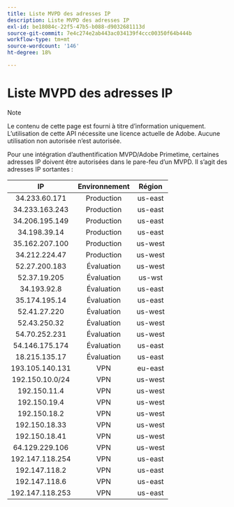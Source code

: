 ```yaml
---
title: Liste MVPD des adresses IP
description: Liste MVPD des adresses IP
exl-id: be18084c-22f5-47b5-b088-d9032681113d
source-git-commit: 7e4c274e2ab443ac034139f4ccc00350f64b444b
workflow-type: tm+mt
source-wordcount: '146'
ht-degree: 18%

---
```


# Liste MVPD des adresses IP

>[!NOTE]
>
>Le contenu de cette page est fourni à titre d’information uniquement. L’utilisation de cette API nécessite une licence actuelle de Adobe. Aucune utilisation non autorisée n’est autorisée.

Pour une intégration d’authentification MVPD/Adobe Primetime, certaines adresses IP doivent être autorisées dans le pare-feu d’un MVPD. Il s’agit des adresses IP sortantes :

| IP | Environnement | Région |
| :-------------: | :---------: | :-----: |
| 34.233.60.171 | Production | us-east |
| 34.233.163.243 | Production | us-east |
| 34.206.195.149 | Production | us-east |
| 34.198.39.14 | Production | us-east |
| 35.162.207.100 | Production | us-west |
| 34.212.224.47 | Production | us-west |
| 52.27.200.183 | Évaluation | us-west |
| 52.37.19.205 | Évaluation | us-wst |
| 34.193.92.8 | Évaluation | us-east |
| 35.174.195.14 | Évaluation | us-east |
| 52.41.27.220 | Évaluation | us-west |
| 52.43.250.32 | Évaluation | us-west |
| 54.70.252.231 | Évaluation | us-west |
| 54.146.175.174 | Évaluation | us-east |
| 18.215.135.17 | Évaluation | us-east |
| 193.105.140.131 | VPN | eu-east |
| 192.150.10.0/24 | VPN | us-west |
| 192.150.11.4 | VPN | us-west |
| 192.150.19.4 | VPN | us-west |
| 192.150.18.2 | VPN | us-west |
| 192.150.18.33 | VPN | us-west |
| 192.150.18.41 | VPN | us-west |
| 64.129.229.106 | VPN | us-west |
| 192.147.118.254 | VPN | us-east |
| 192.147.118.2 | VPN | us-east |
| 192.147.118.6 | VPN | us-east |
| 192.147.118.253 | VPN | us-east |
